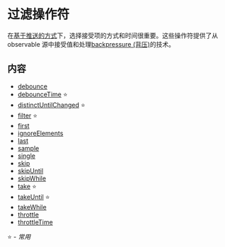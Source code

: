 # 过滤操作符

在[基于推送的方式](http://reactivex.io/rxjs/manual/overview.html#pull-versus-push)下，选择接受项的方式和时间很重要。这些操作符提供了从 observable 源中接受值和处理[backpressure (背压)](https://github.com/Reactive-Extensions/RxJS/blob/master/doc/gettingstarted/backpressure.md)的技术。

## 内容

* [debounce](debounce.md)
* [debounceTime](debouncetime.md) :star:
* [distinctUntilChanged](distinctuntilchanged.md) :star:
* [filter](filter.md) :star:
* [first](first.md)
* [ignoreElements](ignoreelements.md)
* [last](last.md)
* [sample](sample.md)
* [single](single.md)
* [skip](skip.md)
* [skipUntil](skipuntil.md)
* [skipWhile](skipwhile.md)
* [take](take.md) :star:
* [takeUntil](takeuntil.md) :star:
* [takeWhile](takewhile.md)
* [throttle](throttle.md)
* [throttleTime](throttletime.md)

:star: - *常用*

